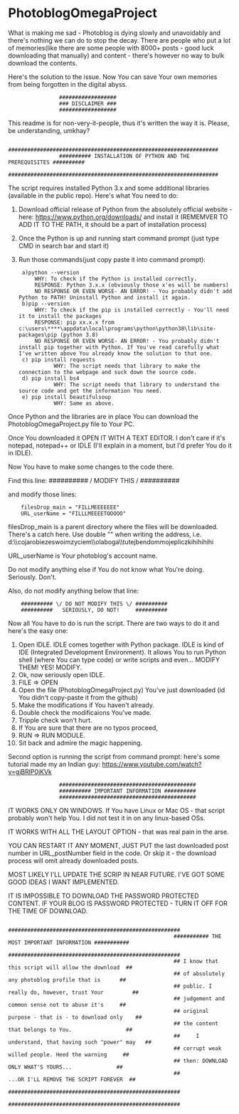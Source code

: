 # PhotoblogOmegaProject
What is making me sad - Photoblog is dying slowly and unavoidably and there's nothing we can do to stop the decay. There are people who put a lot of memories(like there are some people with 8000+ posts - good luck downloading that manually) and content - there's however no way to bulk download the contents. 

Here's the solution to the issue. Now You can save Your own memories from being forgotten in the digital abyss.

                    ##################
                    ### DISCLAIMER ###
                    ##################

This readme is for non-very-it-people, thus it's written the way it is. Please, be understanding, umkhay?

                    ##################################################################
                    ########## INSTALLATION OF PYTHON AND THE PREREQUISITES ##########
                    ##################################################################

The script requires installed Python 3.x and some additional libraries (available in the public repo). Here's what You need to do:
  1) Download official release of Python from the absolutely official website - here: https://www.python.org/downloads/ and install it (REMEMVER TO ADD IT TO THE PATH, it should be a part of installation process)
  2) Once the Python is up and running start command prompt (just type CMD in search bar and start it)
  3) Run those commands(just copy paste it into command prompt):
  
          a)python --version
              WHY: To check if the Python is installed correctly.
              RESPONSE: Python 3.x.x (obviously those x'es will be numbers)
              NO RESPONSE OR EVEN WORSE- AN ERROR! - You probably didn't add Python to PATH! Uninstall Python and install it again.
          b)pip --version
              WHY: To check if the pip is installed correctly - You'll need it to install the packages
              RESPONSE: pip xx.x.x from c:\users\****\appdata\local\programs\python\python38\lib\site-packages\pip (python 3.8)
              NO RESPONSE OR EVEN WORSE- AN ERROR! - You probably didn't install pip together with Python. If You've read carefully what I've written above You already know the solution to that one.
          c) pip install requests
                    WHY: The script needs that library to make the connection to the webpage and suck down the source code.
          d) pip install bs4
                    WHY: The script needs that library to understand the source code and get the information You need.
          e) pip install beautifulsoup
                    WHY: Same as above.

Once Python and the libraries are in place You can download the PhotoblogOmegaProject.py file to Your PC.

Once You downloaded it OPEN IT WITH A TEXT EDITOR. I don't care if it's notepad, notepad++ or IDLE (I'll explain in a moment, but I'd prefer You do it in IDLE).

Now You have to make some changes to the code there.

Find this line:
      ########## \/ MODIFY THIS  \/ ##########

and modify those lines:

        filesDrop_main = "FILLMEEEEEEE"
        URL_userName = "FILLLMEEEETOOOOO"

filesDrop_main is a parent directory where the files will be downloaded. There's a catch here. Use double "\" when writing the address, 
i.e. d:\\\cojarobiezeswoimzyciem\\\olaboga\\\tutejbendommojepliczkihihihihi

URL_userName is Your photoblog's account name.

Do not modify anything else if You do not know what You're doing. Seriously. Don't.

Also, do not modify anything below that line:

        ########## \/ DO NOT MODIFY THIS \/ ##########
        ##########   SERIOUSLY, DO NOT!     ##########

Now all You have to do is run the script. There are two ways to do it and here's the easy one:

  1) Open IDLE. IDLE comes together with Python package. IDLE is kind of IDE (Integrated Development Environment). It allows You to run Python shell (where You can type code) or write scripts and even... MODIFY THEM! YES! MODIFY.
  2) Ok, now seriously open IDLE.
  3) FILE => OPEN
  4) Open the file (PhotoblogOmegaProject.py) You've just downloaded (id You didn't copy-paste it from the github)
  5) Make the modifications if You haven't already.
  6) Double check the modificaions You've made.
  7) Tripple check won't hurt.
  8) If You are sure that there are no typos proceed,
  9) RUN => RUN MODULE.
  10) Sit back and admire the magic happening.

Second option is running the script from command prompt: here's some tutorial made my an Indian guy: https://www.youtube.com/watch?v=gjBRlP0jKVk

                    ###########################################
                    ########## IMPORTANT INFORMATION ##########
                    ###########################################

IT WORKS ONLY ON WINDOWS. If You have Linux or Mac OS - that script probably won't help You. I did not test it in on any linux-based OSs.

IT WORKS WITH ALL THE LAYOUT OPTION - that was real pain in the arse.

YOU CAN RESTART IT ANY MOMENT, JUST PUT the last downloaded post number in URL_postNumber field in the code. Or skip it - the download process will omit already downloaded posts.

MOST LIKELY I'LL UPDATE THE SCRIP IN NEAR FUTURE. I'VE GOT SOME GOOD IDEAS I WANT IMPLEMENTED.

IT IS IMPOSSIBLE TO DOWNLOAD THE PASSWORD PROTECTED CONTENT. IF YOUR BLOG IS PASSWORD PROTECTED - TURN IT OFF FOR THE TIME OF DOWNLOAD.

                                                        ######################################################
                                                        ########### THE MOST IMPORTANT INFORMATION ###########
                                                        ######################################################
                                                        ## I know that this script will allow the download  ##
                                                        ## of absolutely any photoblog profile that is      ##
                                                        ## public. I really do, however, trust Your         ##
                                                        ## judgement and common sense not to abuse it's     ##
                                                        ## original purpose - that is - to download only    ##
                                                        ## the content that belongs to You.                 ##
                                                        ##     I understand, that having such "power" may   ##
                                                        ## corrupt weak willed people. Heed the warning     ##
                                                        ## then: DOWNLOAD ONLY WHAT'S YOURS...              ##
                                                        ##            ...OR I'LL REMOVE THE SCRIPT FOREVER  ##
                                                        ######################################################
                                                        ######################################################
















